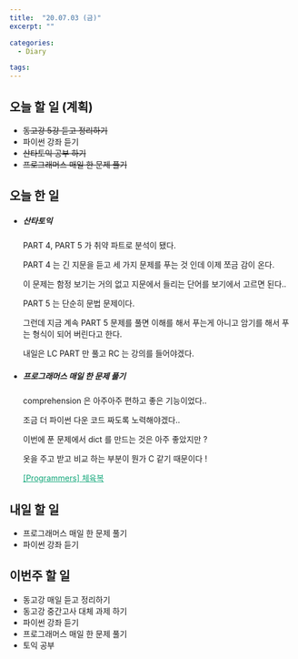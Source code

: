 ```yaml
---
title:  "20.07.03 (금)"
excerpt: ""

categories:
  - Diary

tags:
---
```


## 오늘 할 일 (계획)

- ~~동고강 5강 듣고 정리하기~~
- 파이썬 강좌 듣기
- ~~산타토익 공부 하기~~
- ~~프로그래머스 매일 한 문제 풀기~~

## 오늘 한 일

- ##### 산타토익

  PART 4, PART 5 가 취약 파트로 분석이 됐다.

  PART 4 는 긴 지문을 듣고 세 가지 문제를 푸는 것 인데 이제 쪼금 감이 온다.

  이 문제는 함정 보기는 거의 없고 지문에서 들리는 단어를 보기에서 고르면 된다..

  PART 5 는 단순히 문법 문제이다.

  그런데 지금 계속 PART 5 문제를 풀면 이해를 해서 푸는게 아니고 암기를 해서 푸는 형식이 되어 버린다고 한다.

  내일은 LC PART 만 풀고 RC 는 강의를 들어야겠다.

- ##### 프로그래머스 매일 한 문제 풀기

  comprehension 은 아주아주 편하고 좋은 기능이었다..

  조금 더 파이썬 다운 코드 짜도록 노력해야겠다..

  이번에 푼 문제에서 dict 를 만드는 것은 아주 좋았지만 ?

  옷을 주고 받고 비교 하는 부분이 뭔가 C 같기 때문이다 !

  <a href="https://nam-ki-bok.github.io/quiz/Quiz_GymCloth/" style="color:#0FA678">[Programmers] 체육복</a>

## 내일 할 일

- 프로그래머스 매일 한 문제 풀기
- 파이썬 강좌 듣기

## 이번주 할 일

- 동고강 매일 듣고 정리하기
- 동고강 중간고사 대체 과제 하기
- 파이썬 강좌 듣기
- 프로그래머스 매일 한 문제 풀기
- 토익 공부
